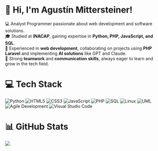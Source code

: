 # 👋 Hi, I'm Agustín Mittersteiner!
💻 Analyst Programmer passionate about web development and software solutions.<br/>
🎓 Studied at **INACAP**, gaining expertise in **Python, PHP, JavaScript, and SQL**.<br/>
🚀 Experienced in **web development**, collaborating on projects using **PHP Laravel** and implementing **AI solutions** like GPT and Claude.<br/>
🤝 Strong **teamwork** and **communication skills**, always eager to learn and grow in the tech field.<br/>

# 💻 Tech Stack
![Python](https://img.shields.io/badge/python-3670A0?style=for-the-badge&logo=python&logoColor=ffdd54)
![HTML5](https://img.shields.io/badge/html5-%23E34F26.svg?style=for-the-badge&logo=html5&logoColor=white)
![CSS3](https://img.shields.io/badge/css3-%231572B6.svg?style=for-the-badge&logo=css3&logoColor=white)
![JavaScript](https://img.shields.io/badge/javascript-%23323330.svg?style=for-the-badge&logo=javascript&logoColor=%23F7DF1E)
![PHP](https://img.shields.io/badge/php-%23777BB4.svg?style=for-the-badge&logo=php&logoColor=white)
![SQL](https://img.shields.io/badge/sql-%2300758F.svg?style=for-the-badge&logo=postgresql&logoColor=white)
![Linux](https://img.shields.io/badge/linux-%23FCC624.svg?style=for-the-badge&logo=linux&logoColor=black)
![UML](https://img.shields.io/badge/UML-%23007396.svg?style=for-the-badge&logoColor=white)
![Agile Development](https://img.shields.io/badge/Agile-%230098D7.svg?style=for-the-badge&logoColor=white)
![Visual Studio Code](https://img.shields.io/badge/VS%20Code-007ACC?style=for-the-badge&logo=visual-studio-code&logoColor=white)

# 📊 GitHub Stats
![](https://github-readme-stats.vercel.app/api?username=AgustinMittersteiner&show_icons=true&theme=tokyonight&hide_border=false&include_all_commits=true&count_private=true)
